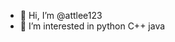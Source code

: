 - 👋 Hi, I’m @attlee123
- 👀 I’m interested in python C++ java

<!---
attlee123/attlee123 is a ✨ special ✨ repository because its `README.md` (this file) appears on your GitHub profile.
You can click the Preview link to take a look at your changes.
--->
